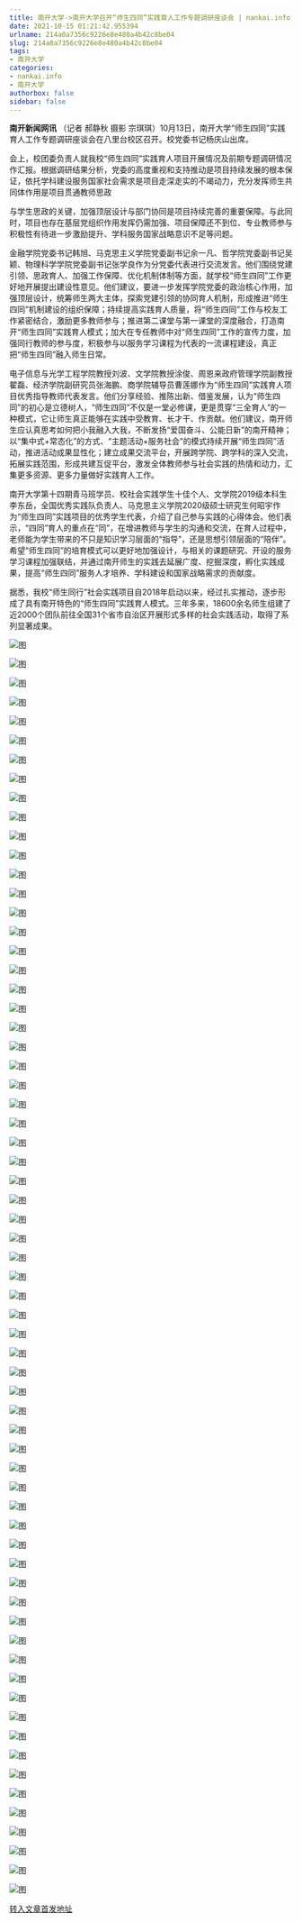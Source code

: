 ```yaml
---
title: 南开大学->南开大学召开“师生四同”实践育人工作专题调研座谈会 | nankai.info
date: 2021-10-15 01:21:42.955394
urlname: 214a0a7356c9226e8e480a4b42c8be04
slug: 214a0a7356c9226e8e480a4b42c8be04
tags: 
- 南开大学
categories:
- nankai.info
- 南开大学
authorbox: false
sidebar: false
---
```

**南开新闻网讯** （记者 郝静秋 摄影 宗琪琪）10月13日，南开大学“师生四同”实践育人工作专题调研座谈会在八里台校区召开。校党委书记杨庆山出席。

会上，校团委负责人就我校“师生四同”实践育人项目开展情况及前期专题调研情况作汇报。根据调研结果分析，党委的高度重视和支持推动是项目持续发展的根本保证，依托学科建设服务国家社会需求是项目走深走实的不竭动力，充分发挥师生共同体作用是项目贯通教师思政
<!--more-->
与学生思政的关键，加强顶层设计与部门协同是项目持续完善的重要保障。与此同时，项目也存在基层党组织作用发挥仍需加强、项目保障还不到位、专业教师参与积极性有待进一步激励提升、学科服务国家战略意识不足等问题。

金融学院党委书记韩旭、马克思主义学院党委副书记余一凡、哲学院党委副书记吴颖、物理科学学院党委副书记张学良作为分党委代表进行交流发言。他们围绕党建引领、思政育人、加强工作保障、优化机制体制等方面，就学校“师生四同”工作更好地开展提出建设性意见。他们建议，要进一步发挥学院党委的政治核心作用，加强顶层设计，统筹师生两大主体，探索党建引领的协同育人机制，形成推进“师生四同”机制建设的组织保障；持续提高实践育人质量，将“师生四同”工作与校友工作紧密结合，激励更多教师参与；推进第二课堂与第一课堂的深度融合，打造南开“师生四同”实践育人模式；加大在专任教师中对“师生四同”工作的宣传力度，加强同行教师的参与度，积极参与以服务学习课程为代表的一流课程建设，真正把“师生四同”融入师生日常。

电子信息与光学工程学院教授刘波、文学院教授涂俊、周恩来政府管理学院副教授翟磊、经济学院副研究员张海鹏、商学院辅导员曹莲娜作为“师生四同”实践育人项目优秀指导教师代表发言。他们分享经验、推陈出新、借鉴发展，认为“师生四同”的初心是立德树人，“师生四同”不仅是一堂必修课，更是贯穿“三全育人”的一种模式，它让师生真正能够在实践中受教育、长才干、作贡献。他们建议，南开师生应认真思考如何把小我融入大我，不断发扬“爱国奋斗、公能日新”的南开精神；以“集中式+常态化”的方式、“主题活动+服务社会”的模式持续开展“师生四同”活动，推进活动成果显性化；建立成果交流平台，开展跨学院、跨学科的深入交流，拓展实践范围，形成共建互促平台，激发全体教师参与社会实践的热情和动力，汇集更多资源、更多力量做好实践育人工作。

南开大学第十四期青马班学员、校社会实践学生十佳个人、文学院2019级本科生李东岳，全国优秀实践队负责人、马克思主义学院2020级硕士研究生何昭宇作为“师生四同”实践项目的优秀学生代表，介绍了自己参与实践的心得体会。他们表示，“四同”育人的重点在“同”，在增进教师与学生的沟通和交流，在育人过程中，老师能为学生带来的不只是知识学习层面的“指导”，还是思想引领层面的“陪伴”。希望“师生四同”的培育模式可以更好地加强设计，与相关的课题研究、开设的服务学习课程加强联结，并通过南开师生的实践去延展广度、挖掘深度，孵化实践成果，提高“师生四同”服务人才培养、学科建设和国家战略需求的贡献度。

据悉，我校“师生同行”社会实践项目自2018年启动以来，经过扎实推动，逐步形成了具有南开特色的“师生四同”实践育人模式。三年多来，18600余名师生组建了近2000个团队前往全国31个省市自治区开展形式多样的社会实践活动，取得了系列显著成果。

![图](http://news.nankai.edu.cn/ywsd/system/2021/10/13/g)

![图](http://news.nankai.edu.cn/ywsd/system/2021/10/13/p)

![图](http://news.nankai.edu.cn/ywsd/system/2021/10/13/j)

![图](http://news.nankai.edu.cn/ywsd/system/2021/10/13/)

![图](http://news.nankai.edu.cn/ywsd/system/2021/10/13/4)

![图](http://news.nankai.edu.cn/ywsd/system/2021/10/13/a)

![图](http://news.nankai.edu.cn/ywsd/system/2021/10/13/9)

![图](http://news.nankai.edu.cn/ywsd/system/2021/10/13/3)

![图](http://news.nankai.edu.cn/ywsd/system/2021/10/13/a)

![图](http://news.nankai.edu.cn/ywsd/system/2021/10/13/d)

![图](http://news.nankai.edu.cn/ywsd/system/2021/10/13/a)

![图](http://news.nankai.edu.cn/ywsd/system/2021/10/13/d)

![图](http://news.nankai.edu.cn/ywsd/system/2021/10/13/_)

![图](http://news.nankai.edu.cn/ywsd/system/2021/10/13/2)

![图](http://news.nankai.edu.cn/ywsd/system/2021/10/13/4)

![图](http://news.nankai.edu.cn/ywsd/system/2021/10/13/0)

![图](http://news.nankai.edu.cn/ywsd/system/2021/10/13/2)

![图](http://news.nankai.edu.cn/ywsd/system/2021/10/13/4)

![图](http://news.nankai.edu.cn/ywsd/system/2021/10/13/0)

![图](http://news.nankai.edu.cn/ywsd/system/2021/10/13/0)

![图](http://news.nankai.edu.cn/ywsd/system/2021/10/13/0)

![图](http://news.nankai.edu.cn/ywsd/system/2021/10/13/3)

![图](http://news.nankai.edu.cn/ywsd/system/2021/10/13/0)

![图](http://news.nankai.edu.cn/ywsd/system/2021/10/13/0)

![图](http://news.nankai.edu.cn/)

![图](http://news.nankai.edu.cn/ywsd/system/2021/10/13/0)

![图](http://news.nankai.edu.cn/ywsd/system/2021/10/13/2)

![图](http://news.nankai.edu.cn/ywsd/system/2021/10/13/4)

![图](http://news.nankai.edu.cn/)

![图](http://news.nankai.edu.cn/ywsd/system/2021/10/13/0)

![图](http://news.nankai.edu.cn/ywsd/system/2021/10/13/0)

![图](http://news.nankai.edu.cn/ywsd/system/2021/10/13/0)

![图](http://news.nankai.edu.cn/)

![图](http://news.nankai.edu.cn/ywsd/system/2021/10/13/3)

![图](http://news.nankai.edu.cn/ywsd/system/2021/10/13/0)

![图](http://news.nankai.edu.cn/ywsd/system/2021/10/13/0)

![图](http://news.nankai.edu.cn/)

![图](http://news.nankai.edu.cn/ywsd/system/2021/10/13/c)

![图](http://news.nankai.edu.cn/ywsd/system/2021/10/13/i)

![图](http://news.nankai.edu.cn/ywsd/system/2021/10/13/p)

![图](http://news.nankai.edu.cn/)

![图](http://news.nankai.edu.cn/ywsd/system/2021/10/13/n)

![图](http://news.nankai.edu.cn/ywsd/system/2021/10/13/c)

![图](http://news.nankai.edu.cn/ywsd/system/2021/10/13/)

![图](http://news.nankai.edu.cn/ywsd/system/2021/10/13/u)

![图](http://news.nankai.edu.cn/ywsd/system/2021/10/13/d)

![图](http://news.nankai.edu.cn/ywsd/system/2021/10/13/e)

![图](http://news.nankai.edu.cn/ywsd/system/2021/10/13/)

![图](http://news.nankai.edu.cn/ywsd/system/2021/10/13/i)

![图](http://news.nankai.edu.cn/ywsd/system/2021/10/13/a)

![图](http://news.nankai.edu.cn/ywsd/system/2021/10/13/k)

![图](http://news.nankai.edu.cn/ywsd/system/2021/10/13/n)

![图](http://news.nankai.edu.cn/ywsd/system/2021/10/13/a)

![图](http://news.nankai.edu.cn/ywsd/system/2021/10/13/n)

![图](http://news.nankai.edu.cn/ywsd/system/2021/10/13/)

![图](http://news.nankai.edu.cn/ywsd/system/2021/10/13/s)

![图](http://news.nankai.edu.cn/ywsd/system/2021/10/13/w)

![图](http://news.nankai.edu.cn/ywsd/system/2021/10/13/e)

![图](http://news.nankai.edu.cn/ywsd/system/2021/10/13/n)

![图](http://news.nankai.edu.cn/)

![图](http://news.nankai.edu.cn/)

![图](http://news.nankai.edu.cn/ywsd/system/2021/10/13/:)

![图](http://news.nankai.edu.cn/ywsd/system/2021/10/13/p)

![图](http://news.nankai.edu.cn/ywsd/system/2021/10/13/t)

![图](http://news.nankai.edu.cn/ywsd/system/2021/10/13/t)

![图](http://news.nankai.edu.cn/ywsd/system/2021/10/13/h)

[转入文章首发地址](http://news.nankai.edu.cn/ywsd/system/2021/10/13/030048320.shtml)